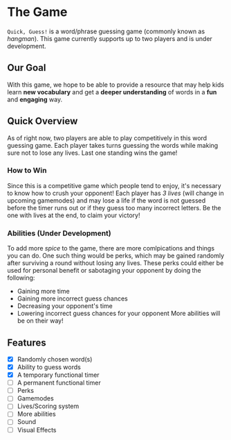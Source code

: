# The Game
`Quick, Guess!` is a word/phrase guessing game (commonly known as *hangman*). This game currently supports up to two players and is under development.
## Our Goal
With this game, we hope to be able to provide a resource that may help kids learn **new vocabulary** and get a **deeper understanding** of words in a **fun** and **engaging** way.
## Quick Overview
As of right now, two players are able to play competitively in this word guessing game. Each player takes turns  guessing the words while making sure not to lose any lives. Last one standing wins the game!
### How to Win
Since this is a competitive game which people tend to enjoy, it's necessary to know how to crush your opponent! Each player has _3 lives_ (will change in upcoming gamemodes) and may lose a life if the word is not guessed before the timer runs out or if they guess too many incorrect letters. Be the one with lives at the end, to claim your victory!
### Abilities (Under Development)
To add more *spice* to the game, there are more comlpications and things you can do. One such thing would be perks, which may be gained randomly after surviving a round without losing any lives. These perks could either be used for personal benefit or sabotaging your opponent by doing the following:
- Gaining more time
- Gaining more incorrect guess chances
- Decreasing your opponent's time
- Lowering incorrect guess chances for your opponent
More abilities will be on their way!
## Features
- [x] Randomly chosen word(s)
- [x] Ability to guess words
- [x] A temporary functional timer
- [ ] A permanent functional timer
- [ ] Perks
- [ ] Gamemodes
- [ ] Lives/Scoring system
- [ ] More abilities
- [ ] Sound
- [ ] Visual Effects
